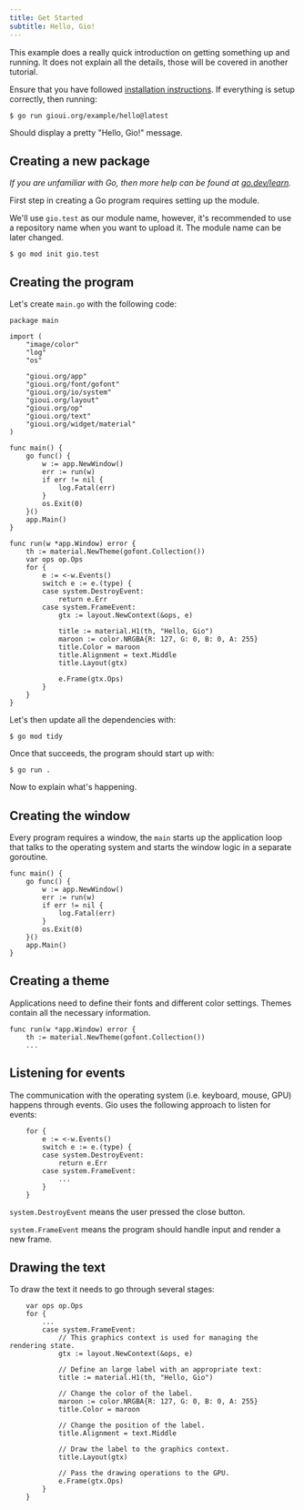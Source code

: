 ```yaml
---
title: Get Started
subtitle: Hello, Gio!
---
```


This example does a really quick introduction on getting something up and
running. It does not explain all the details, those will be covered in
another tutorial.

Ensure that you have followed [installation instructions](/doc/install).
If everything is setup correctly, then running:

```
$ go run gioui.org/example/hello@latest
```

Should display a pretty "Hello, Gio!" message.

## Creating a new package

_If you are unfamiliar with Go, then more help can be found at [go.dev/learn](https://go.dev/learn/)._

First step in creating a Go program requires setting up the module.

We'll use `gio.test` as our module name, however, it's recommended to use a
repository name when you want to upload it. The module name can be later changed.

```
$ go mod init gio.test
```

## Creating the program

Let's create `main.go` with the following code:

```
package main

import (
	"image/color"
	"log"
	"os"

	"gioui.org/app"
	"gioui.org/font/gofont"
	"gioui.org/io/system"
	"gioui.org/layout"
	"gioui.org/op"
	"gioui.org/text"
	"gioui.org/widget/material"
)

func main() {
	go func() {
		w := app.NewWindow()
		err := run(w)
		if err != nil {
			log.Fatal(err)
		}
		os.Exit(0)
	}()
	app.Main()
}

func run(w *app.Window) error {
	th := material.NewTheme(gofont.Collection())
	var ops op.Ops
	for {
		e := <-w.Events()
		switch e := e.(type) {
		case system.DestroyEvent:
			return e.Err
		case system.FrameEvent:
			gtx := layout.NewContext(&ops, e)

			title := material.H1(th, "Hello, Gio")
			maroon := color.NRGBA{R: 127, G: 0, B: 0, A: 255}
			title.Color = maroon
			title.Alignment = text.Middle
			title.Layout(gtx)

			e.Frame(gtx.Ops)
		}
	}
}
```

Let's then update all the dependencies with:

```
$ go mod tidy
```

Once that succeeds, the program should start up with:

```
$ go run .
```

Now to explain what's happening.

## Creating the window

Every program requires a window, the `main` starts up the application loop that
talks to the operating system and starts the window logic in a separate
goroutine.

```
func main() {
	go func() {
		w := app.NewWindow()
		err := run(w)
		if err != nil {
			log.Fatal(err)
		}
		os.Exit(0)
	}()
	app.Main()
}
```

## Creating a theme

Applications need to define their fonts and different color settings.
Themes contain all the necessary information.

```
func run(w *app.Window) error {
	th := material.NewTheme(gofont.Collection())
	...
```

## Listening for events

The communication with the operating system (i.e. keyboard, mouse, GPU) happens
through events. Gio uses the following approach to listen for events:

```
	for {
		e := <-w.Events()
		switch e := e.(type) {
		case system.DestroyEvent:
			return e.Err
		case system.FrameEvent:
			...
		}
	}
```

`system.DestroyEvent` means the user pressed the close button.

`system.FrameEvent` means the program should handle input and render a new
frame.

## Drawing the text

To draw the text it needs to go through several stages:

```
	var ops op.Ops
	for {
		...
		case system.FrameEvent:
			// This graphics context is used for managing the rendering state.
			gtx := layout.NewContext(&ops, e)

			// Define an large label with an appropriate text:
			title := material.H1(th, "Hello, Gio")

			// Change the color of the label.
			maroon := color.NRGBA{R: 127, G: 0, B: 0, A: 255}
			title.Color = maroon

			// Change the position of the label.
			title.Alignment = text.Middle

			// Draw the label to the graphics context.
			title.Layout(gtx)

			// Pass the drawing operations to the GPU.
			e.Frame(gtx.Ops)
		}
	}
```
